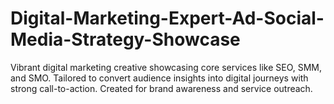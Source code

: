 # Digital-Marketing-Expert-Ad-Social-Media-Strategy-Showcase
Vibrant digital marketing creative showcasing core services like SEO, SMM, and SMO. Tailored to convert audience insights into digital journeys with strong call-to-action. Created for brand awareness and service outreach.
